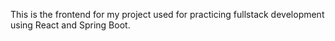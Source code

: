 This is the frontend for my project used for practicing fullstack development using React and Spring Boot.
